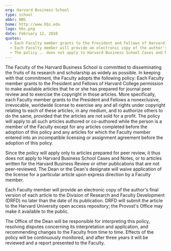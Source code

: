 ```yaml
---
org: Harvard Business School
type: school
abbr: HBS
home: http://www.hbs.edu
logo: hbs.png
date: February 12, 2010
quotes:
  - Each Faculty member grants to the President and Fellows of Harvard College permission to make available articles that he or she has prepared for journal peer review and to exercise the copyright in those articles.
  - Each Faculty member will provide an electronic copy of the author's final version of each article to the Division of Research and Faculty Development (DRFD) no later than the date of its publication.
  - The policy... does not apply to Harvard Business School Cases and Notes, or to articles written for the Harvard Business Review or other publications that are not peer-reviewed.
---
```


The Faculty of the Harvard Business School is committed to disseminating the fruits of its research and scholarship as widely as possible. In keeping with that commitment, the Faculty adopts the following policy: Each Faculty member grants to the President and Fellows of Harvard College permission to make available articles that he or she has prepared for journal peer review and to exercise the copyright in those articles. More specifically, each Faculty member grants to the President and Fellows a nonexclusive, irrevocable, worldwide license to exercise any and all rights under copyright relating to each of these articles, in any medium, and to authorize others to do the same, provided that the articles are not sold for a profit. The policy will apply to all such articles authored or co-authored while the person is a member of the Faculty except for any articles completed before the adoption of this policy and any articles for which the Faculty member entered into an incompatible licensing or assignment agreement before the adoption of this policy.

Since the policy will apply only to articles prepared for peer review, it thus does not apply to Harvard Business School Cases and Notes, or to articles written for the Harvard Business Review or other publications that are not peer-reviewed. The Dean or the Dean's designate will waive application of the license for a particular article upon express direction by a Faculty member.

Each Faculty member will provide an electronic copy of the author's final version of each article to the Division of Research and Faculty Development (DRFD) no later than the date of its publication. DRFD will submit the article to the Harvard University open access repository; the Provost's Office may make it available to the public.

The Office of the Dean will be responsible for interpreting this policy, resolving disputes concerning its interpretation and application, and recommending changes to the Faculty from time to time. Effects of the policy will be continuously monitored, and after three years it will be reviewed and a report presented to the Faculty.
